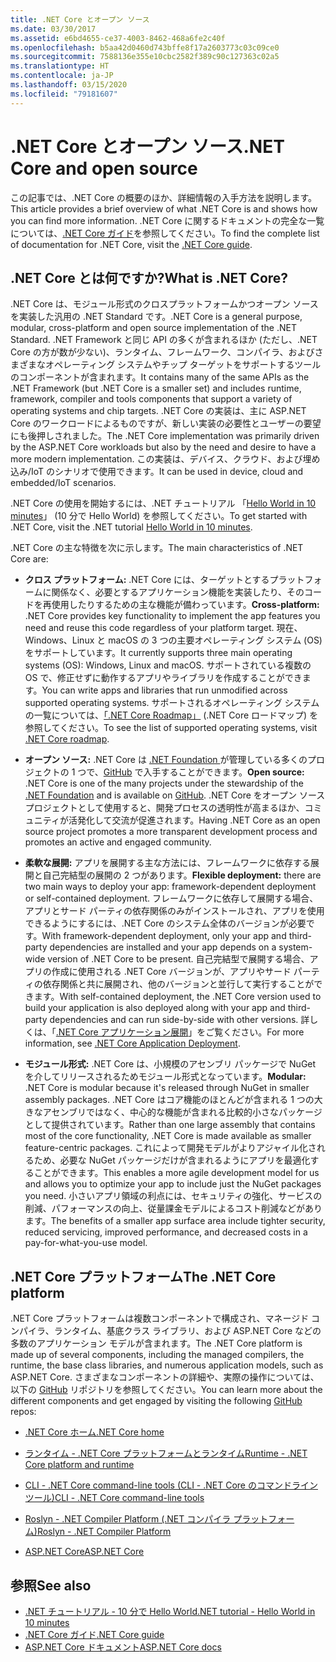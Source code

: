 ```yaml
---
title: .NET Core とオープン ソース
ms.date: 03/30/2017
ms.assetid: e6bd4655-ce37-4003-8462-468a6fe2c40f
ms.openlocfilehash: b5aa42d0460d743bffe8f17a2603773c03c09ce0
ms.sourcegitcommit: 7588136e355e10cbc2582f389c90c127363c02a5
ms.translationtype: HT
ms.contentlocale: ja-JP
ms.lasthandoff: 03/15/2020
ms.locfileid: "79181607"
---
```

# <a name="net-core-and-open-source"></a><span data-ttu-id="87915-102">.NET Core とオープン ソース</span><span class="sxs-lookup"><span data-stu-id="87915-102">.NET Core and open source</span></span>

<span data-ttu-id="87915-103">この記事では、.NET Core の概要のほか、詳細情報の入手方法を説明します。</span><span class="sxs-lookup"><span data-stu-id="87915-103">This article provides a brief overview of what .NET Core is and shows how you can find more information.</span></span> <span data-ttu-id="87915-104">.NET Core に関するドキュメントの完全な一覧については、[.NET Core ガイド](../../core/index.md)を参照してください。</span><span class="sxs-lookup"><span data-stu-id="87915-104">To find the complete list of documentation for .NET Core, visit the [.NET Core guide](../../core/index.md).</span></span>

## <a name="what-is-net-core"></a><span data-ttu-id="87915-105">.NET Core とは何ですか?</span><span class="sxs-lookup"><span data-stu-id="87915-105">What is .NET Core?</span></span>  

<span data-ttu-id="87915-106">.NET Core は、モジュール形式のクロスプラットフォームかつオープン ソースを実装した汎用の .NET Standard です。</span><span class="sxs-lookup"><span data-stu-id="87915-106">.NET Core is a general purpose, modular, cross-platform and open source implementation of the .NET Standard.</span></span> <span data-ttu-id="87915-107">.NET Framework と同じ API の多くが含まれるほか (ただし、.NET Core の方が数が少ない)、ランタイム、フレームワーク、コンパイラ、およびさまざまなオペレーティング システムやチップ ターゲットをサポートするツールのコンポーネントが含まれます。</span><span class="sxs-lookup"><span data-stu-id="87915-107">It contains many of the same APIs as the .NET Framework (but .NET Core is a smaller set) and includes runtime, framework, compiler and tools components that support a variety of operating systems and chip targets.</span></span> <span data-ttu-id="87915-108">.NET Core の実装は、主に ASP.NET Core のワークロードによるものですが、新しい実装の必要性とユーザーの要望にも後押しされました。</span><span class="sxs-lookup"><span data-stu-id="87915-108">The .NET Core implementation was primarily driven by the ASP.NET Core workloads but also by the need and desire to have a more modern implementation.</span></span> <span data-ttu-id="87915-109">この実装は、デバイス、クラウド、および埋め込み/IoT のシナリオで使用できます。</span><span class="sxs-lookup"><span data-stu-id="87915-109">It can be used in device, cloud and embedded/IoT scenarios.</span></span>  
  
<span data-ttu-id="87915-110">.NET Core の使用を開始するには、.NET チュートリアル 「[Hello World in 10 minutes](https://dotnet.microsoft.com/learn/dotnet/hello-world-tutorial/intro)」 (10 分で Hello World) を参照してください。</span><span class="sxs-lookup"><span data-stu-id="87915-110">To get started with .NET Core, visit the .NET tutorial [Hello World in 10 minutes](https://dotnet.microsoft.com/learn/dotnet/hello-world-tutorial/intro).</span></span>  
  
<span data-ttu-id="87915-111">.NET Core の主な特徴を次に示します。</span><span class="sxs-lookup"><span data-stu-id="87915-111">The main characteristics of .NET Core are:</span></span>
  
- <span data-ttu-id="87915-112">**クロス プラットフォーム:** .NET Core には、ターゲットとするプラットフォームに関係なく、必要とするアプリケーション機能を実装したり、そのコードを再使用したりするための主な機能が備わっています。</span><span class="sxs-lookup"><span data-stu-id="87915-112">**Cross-platform:** .NET Core provides key functionality to implement the app features you need and reuse this code regardless of your platform target.</span></span> <span data-ttu-id="87915-113">現在、Windows、Linux と macOS の 3 つの主要オペレーティング システム (OS) をサポートしています。</span><span class="sxs-lookup"><span data-stu-id="87915-113">It currently supports three main operating systems (OS): Windows, Linux and macOS.</span></span> <span data-ttu-id="87915-114">サポートされている複数の OS で、修正せずに動作するアプリやライブラリを作成することができます。</span><span class="sxs-lookup"><span data-stu-id="87915-114">You can write apps and libraries that run unmodified across supported operating systems.</span></span> <span data-ttu-id="87915-115">サポートされるオペレーティング システムの一覧については、[「.NET Core Roadmap」](https://github.com/dotnet/core/blob/master/roadmap.md) (.NET Core ロードマップ) を参照してください。</span><span class="sxs-lookup"><span data-stu-id="87915-115">To see the list of supported operating systems, visit [.NET Core roadmap](https://github.com/dotnet/core/blob/master/roadmap.md).</span></span>
  
- <span data-ttu-id="87915-116">**オープン ソース:** .NET Core は [.NET Foundation ](https://www.dotnetfoundation.org/)が管理している多くのプロジェクトの 1 つで、[GitHub](https://github.com/) で入手することができます。</span><span class="sxs-lookup"><span data-stu-id="87915-116">**Open source:** .NET Core is one of the many projects under the stewardship of the [.NET Foundation](https://www.dotnetfoundation.org/) and is available on [GitHub](https://github.com/).</span></span>  <span data-ttu-id="87915-117">.NET Core をオープン ソース プロジェクトとして使用すると、開発プロセスの透明性が高まるほか、コミュニティが活発化して交流が促進されます。</span><span class="sxs-lookup"><span data-stu-id="87915-117">Having .NET Core as an open source project promotes a more transparent development process and promotes an active and engaged community.</span></span>  
  
- <span data-ttu-id="87915-118">**柔軟な展開:** アプリを展開する主な方法には、フレームワークに依存する展開と自己完結型の展開の 2 つがあります。</span><span class="sxs-lookup"><span data-stu-id="87915-118">**Flexible deployment:** there are two main ways to deploy your app: framework-dependent deployment or self-contained deployment.</span></span> <span data-ttu-id="87915-119">フレームワークに依存して展開する場合、アプリとサード パーティの依存関係のみがインストールされ、アプリを使用できるようにするには、.NET Core のシステム全体のバージョンが必要です。</span><span class="sxs-lookup"><span data-stu-id="87915-119">With framework-dependent deployment, only your app and third-party dependencies are installed and your app depends on a system-wide version of .NET Core to be present.</span></span>  <span data-ttu-id="87915-120">自己完結型で展開する場合、アプリの作成に使用される .NET Core バージョンが、アプリやサード パーティの依存関係と共に展開され、他のバージョンと並行して実行することができます。</span><span class="sxs-lookup"><span data-stu-id="87915-120">With self-contained deployment, the .NET Core version used to build your application is also deployed along with your app and third-party dependencies and can run side-by-side with other versions.</span></span>    <span data-ttu-id="87915-121">詳しくは、「[.NET Core アプリケーション展開](../../core/deploying/index.md)」をご覧ください。</span><span class="sxs-lookup"><span data-stu-id="87915-121">For more information, see [.NET Core Application Deployment](../../core/deploying/index.md).</span></span>

- <span data-ttu-id="87915-122">**モジュール形式:** .NET Core は、小規模のアセンブリ パッケージで NuGet を介してリリースされるためモジュール形式となっています。</span><span class="sxs-lookup"><span data-stu-id="87915-122">**Modular:** .NET Core is modular because it's released through NuGet in smaller assembly packages.</span></span> <span data-ttu-id="87915-123">.NET Core はコア機能のほとんどが含まれる 1 つの大きなアセンブリではなく、中心的な機能が含まれる比較的小さなパッケージとして提供されています。</span><span class="sxs-lookup"><span data-stu-id="87915-123">Rather than one large assembly that contains most of the core functionality, .NET Core is made available as smaller feature-centric packages.</span></span> <span data-ttu-id="87915-124">これによって開発モデルがよりアジャイル化されるため、必要な NuGet パッケージだけが含まれるようにアプリを最適化することができます。</span><span class="sxs-lookup"><span data-stu-id="87915-124">This enables a more agile development model for us and allows you to optimize your app to include just the NuGet packages you need.</span></span> <span data-ttu-id="87915-125">小さいアプリ領域の利点には、セキュリティの強化、サービスの削減、パフォーマンスの向上、従量課金モデルによるコスト削減などがあります。</span><span class="sxs-lookup"><span data-stu-id="87915-125">The benefits of a smaller app surface area include tighter security, reduced servicing, improved performance, and decreased costs in a pay-for-what-you-use model.</span></span>  
  
## <a name="the-net-core-platform"></a><span data-ttu-id="87915-126">.NET Core プラットフォーム</span><span class="sxs-lookup"><span data-stu-id="87915-126">The .NET Core platform</span></span>
  
<span data-ttu-id="87915-127">.NET Core プラットフォームは複数コンポーネントで構成され、マネージド コンパイラ、ランタイム、基底クラス ライブラリ、および ASP.NET Core などの多数のアプリケーション モデルが含まれます。</span><span class="sxs-lookup"><span data-stu-id="87915-127">The .NET Core platform is made up of several components, including the managed compilers, the runtime, the base class libraries, and numerous application models, such as ASP.NET Core.</span></span> <span data-ttu-id="87915-128">さまざまなコンポーネントの詳細や、実際の操作については、以下の [GitHub](https://github.com/) リポジトリを参照してください。</span><span class="sxs-lookup"><span data-stu-id="87915-128">You can learn more about the different components and get engaged by visiting the following [GitHub](https://github.com/) repos:</span></span>  
  
- [<span data-ttu-id="87915-129">.NET Core ホーム</span><span class="sxs-lookup"><span data-stu-id="87915-129">.NET Core home</span></span>](https://github.com/dotnet/core)  
  
- [<span data-ttu-id="87915-130">ランタイム - .NET Core プラットフォームとランタイム</span><span class="sxs-lookup"><span data-stu-id="87915-130">Runtime - .NET Core platform and runtime</span></span>](https://github.com/dotnet/runtime)  
  
- [<span data-ttu-id="87915-131">CLI - .NET Core command-line tools (CLI - .NET Core のコマンドライン ツール)</span><span class="sxs-lookup"><span data-stu-id="87915-131">CLI - .NET Core command-line tools</span></span>](https://github.com/dotnet/cli)  
  
- [<span data-ttu-id="87915-132">Roslyn - .NET Compiler Platform (.NET コンパイラ プラットフォーム)</span><span class="sxs-lookup"><span data-stu-id="87915-132">Roslyn - .NET Compiler Platform</span></span>](https://github.com/dotnet/roslyn)  
  
- [<span data-ttu-id="87915-133">ASP.NET Core</span><span class="sxs-lookup"><span data-stu-id="87915-133">ASP.NET Core</span></span>](https://github.com/dotnet/aspnetcore)  
  
## <a name="see-also"></a><span data-ttu-id="87915-134">参照</span><span class="sxs-lookup"><span data-stu-id="87915-134">See also</span></span>

- [<span data-ttu-id="87915-135">.NET チュートリアル - 10 分で Hello World</span><span class="sxs-lookup"><span data-stu-id="87915-135">.NET tutorial - Hello World in 10 minutes</span></span>](https://dotnet.microsoft.com/learn/dotnet/hello-world-tutorial/intro)
- [<span data-ttu-id="87915-136">.NET Core ガイド</span><span class="sxs-lookup"><span data-stu-id="87915-136">.NET Core guide</span></span>](../../core/index.md)
- [<span data-ttu-id="87915-137">ASP.NET Core ドキュメント</span><span class="sxs-lookup"><span data-stu-id="87915-137">ASP.NET Core docs</span></span>](/aspnet/core/)
